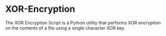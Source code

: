 # XOR-Encryption
The XOR Encryption Script is a Python utility that performs XOR encryption on the contents of a file using a single character XOR key.
